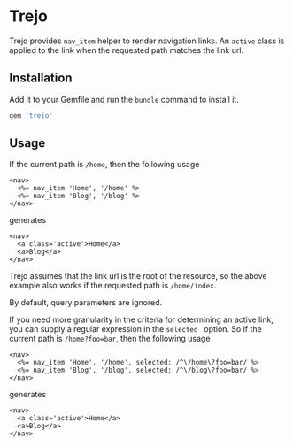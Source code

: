 # Trejo

Trejo provides `nav_item` helper to render navigation links. An `active` class is applied to the link when the requested path matches the link url.

## Installation

Add it to your Gemfile and run the `bundle` command to install it.

 ```ruby
 gem 'trejo'
 ```

## Usage

If the current path is `/home`, then the following usage

 ```
 <nav>
   <%= nav_item 'Home', '/home' %>
   <%= nav_item 'Blog', '/blog' %>
 </nav>
 ```

generates

 ```
 <nav>
   <a class='active'>Home</a>
   <a>Blog</a>
 </nav>
 ```

Trejo assumes that the link url is the root of the resource, so the above example also works if the requested path is `/home/index`.

By default, query parameters are ignored.

If you need more granularity in the criteria for determining an active link, you can supply a regular expression in the `selected ` option. So if the current path is `/home?foo=bar`, then the following usage

 ```
 <nav>
   <%= nav_item 'Home', '/home', selected: /^\/home\?foo=bar/ %>
   <%= nav_item 'Blog', '/blog', selected: /^\/blog\?foo=bar/ %>
 </nav>
 ```

generates

 ```
 <nav>
   <a class='active'>Home</a>
   <a>Blog</a>
 </nav>
 ```
